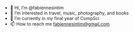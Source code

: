 - 👋 Hi, I’m @fabiennesintim
- 👀 I’m interested in travel, music, photography, and books
- 🌱 I’m currently in my final year of CompSci
- 📫 How to reach me fabiennesintim@gmail.com

<!---
fabiennesintim/fabiennesintim is a ✨ special ✨ repository because its `README.md` (this file) appears on your GitHub profile.
You can click the Preview link to take a look at your changes.
--->

